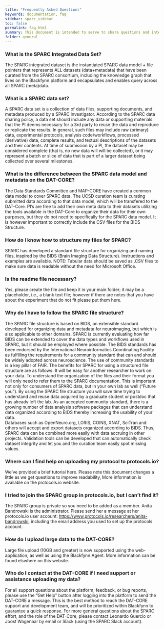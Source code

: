 ```yaml
---
title: "Frequently Asked Questions"
keywords: documentation, faq
sidebar: sparc_sidebar
toc: false
permalink: faq.html
summary: This document is intended to serve to share questions and interactions between the cores and users that may serve as FAQs
folder: general
---
```


### What is the SPARC Integrated Data Set?
The SPARC integrated dataset is the instantiated SPARC data model + file pointers that represents ALL datasets (data+metadata) that have been curated from the SPARC consortium, including the knowledge graph that lives on the Blackfynn platform and encapsulates and enables query across all SPARC (meta)data.

### What is a SPARC data set?
A SPARC data set is a collection of data files, supporting documents, and metadata produced by a SPARC investigator.  According to the SPARC data sharing policy, a data set should include any data or supporting materials that the PI deems necessary for a 3rd party to reuse the data and reproduce or replicate the results. In general, such files may include raw (primary) data, experimental protocols, analysis code/workflows, processed (derivative) data, complete results, and textual descriptions of the datasets and their contents.  At time of submission by a PI, the dataset may be considered complete (that is, no new data will will be collected), or it may represent a batch or slice of data that is part of a larger dataset being collected over several milestones.

### What is the difference between the SPARC data model and metadata on the DAT-CORE? 
The Data Standards Committee and MAP-CORE have created a common data model to cover SPARC data. The UCSD curation team is curating submitted data according to that data model, which will be transfered to the DAT-Core.  PI’s are free to add their own meta data to their datasets utilizing the tools available in the DAT-Core to organize their data for their own purposes, but they do not need to specifically for the SPARC data model. It is however important to correctly include the CSV files for the BIDS Structure.

### How do I know how to structure my files for SPARC?
SPARC has developed a standard file structure for organizing and naming files, inspired by the BIDS (Brain Imaging Data Structure).  Instructions and examples are available. NOTE: Tabular data should be saved as .CSV files to make sure data is readable without the need for Microsoft Office.

### Is the readme file necessary?
Yes, please create the file and keep it in your main folder; it may be a placeholder, i.e., a blank text file; however if there are notes that you have about the experiment that do not fit please put them here.

### Why do I have to follow the SPARC file structure?
The SPARC file structure is based on BIDS, an extensible standard developed for organizing data and metadata for neuroimaging, but which is also applicable to other domains.  SPARC is currently evaluating how far BIDS can be extended to cover the data types and workflows used in SPARC, but it should be employed where possible.  The BIDS standards has been endorsed by the International Neuroinformatics Coordinating Facility as fulfilling the requirements for a community standard that can and should be widely adopted across neuroscience.  The use of community standards is a key pillar of FAIR.  The benefits for SPARC for using a structured file structure are as follows:
It will be easy for another researcher to work on your data. To understand the organization of the files and their format you will only need to refer them to the SPARC documentation. This is important not only for consumers of SPARC data, but in your own lab as well (“Future you”).  By using the SPARC file structure you will save time trying to understand and reuse data acquired by a graduate student or postdoc that has already left the lab.
As an accepted community standard, there is a growing number of data analysis software packages that can understand data organized according to BIDS thereby increasing the usability of your data.  
Databases such as OpenNeuro.org, LORIS, COINS, XNAT, SciTran and others will accept and export datasets organized according to BIDS. Thus, SPARC data can be combined more easily with data accruing in other projects.
Validation tools can be developed that can automatically check dataset integrity and let you and the curation team easily spot missing values.

### Where can I find help on uploading my protocol to protocols.io?   
We’ve provided a brief tutorial here.  Please note this document changes a little as we get questions to improve readability,  More information is available on the protocols.io website.  

### I tried to join the SPARC group in protocols.io, but I can’t find it?
The SPARC group is private so you need to be added as a member.  Anita Bandrowski is the administrator.  Please send her a message at her protocols.io user account: https://www.protocols.io/researchers/anita-bandrowski, including the email address you used to set up the protocols account.

### How do I upload large data to the DAT-CORE?
Large file upload (10GB and greater) is now supported using the web-application, as well as using the Blackfynn Agent. More information can be found elswhere on this website.

### Who do I contact at the DAT-CORE if I need support or assistance uploading my data?
For all support questions about the platform, feedback, or bug reports, please use the “Get Help” button after logging into the platform to send the DAT-CORE a message. This is the best method to reach the DAT-CORE support and development team, and will be prioritized within Blackfynn to guarantee a quick response. For more general questions about the SPARC effort, and the role of the DAT-Core, please contact Leonardo Guercio or Joost Wagenaar by email or Slack (using the SPARC Slack account).
